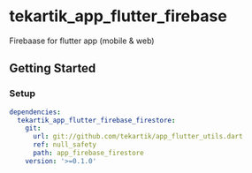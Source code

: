# tekartik_app_flutter_firebase

Firebaase for flutter app (mobile & web)

## Getting Started

### Setup

```yaml
dependencies:
  tekartik_app_flutter_firebase_firestore:
    git:
      url: git://github.com/tekartik/app_flutter_utils.dart
      ref: null_safety
      path: app_firebase_firestore
    version: '>=0.1.0'
```
